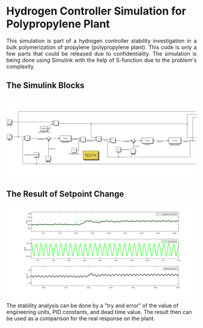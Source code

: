 # Hydrogen Controller Simulation for Polypropylene Plant
<p align="center">
<p align="justify">
This simulation is part of a hydrogen controller stability investigation in a bulk polymerization of propylene (polypropylene plant). This code is only a few parts that could be released due to confidentiality. The simulation is being done using Simulink with the help of S-function due to the problem's complexity.

## The Simulink Blocks
<p align="center">
<img src="https://github.com/MuhammadRiyanMadya/Hydrogen-Controller-for-Polypropylene-Plant/blob/main/png/sim.png">
</p>

## The Result of Setpoint Change
<p align="center">
<img src="https://github.com/MuhammadRiyanMadya/Hydrogen-Controller-for-Polypropylene-Plant/blob/main/png/plot.png">
</p>
The stability analysis can be done by a "try and error" of the value of engineering units, PID constants, and dead time value. The result then can be used as a comparison for the real response on the plant.
